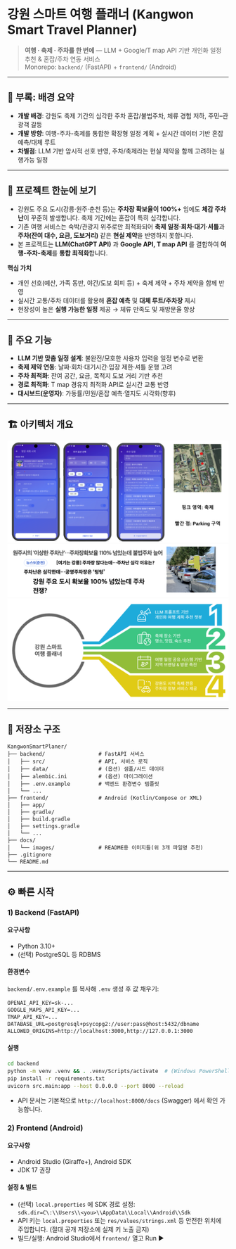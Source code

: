 # 강원 스마트 여행 플래너 (Kangwon Smart Travel Planner)

> **여행 · 축제 · 주차를 한 번에** — LLM + Google/T map API 기반 개인화 일정 추천 & 혼잡/주차 연동 서비스  
> Monorepo: `backend/` (FastAPI) + `frontend/` (Android)

---
## 📌 부록: 배경 요약
- **개발 배경**: 강원도 축제 기간의 심각한 주차 혼잡/불법주차, 체류 경험 저하, 주민–관광객 갈등
- **개발 방향**: 여행-주차-축제를 통합한 확장형 일정 계획 + 실시간 데이터 기반 혼잡 예측/대체 루트
- **차별점**: LLM 기반 암시적 선호 반영, 주차/축제라는 현실 제약을 함께 고려하는 실행가능 일정
---

## 👀 프로젝트 한눈에 보기
- 강원도 주요 도시(강릉·원주·춘천 등)는 **주차장 확보율이 100%+** 임에도 **체감 주차난**이 꾸준히 발생합니다. 축제 기간에는 혼잡이 특히 심각합니다.  
- 기존 여행 서비스는 숙박/관광지 위주로만 최적화되어 **축제 일정·회차·대기·셔틀**과 **주차(잔여 대수, 요금, 도보거리)** 같은 **현실 제약**을 반영하지 못합니다.  
- 본 프로젝트는 **LLM(ChatGPT API)** 과 **Google API, T map API** 를 결합하여 **여행-주차-축제**를 **통합 최적화**합니다.

**핵심 가치**
- 개인 선호(예산, 가족 동반, 야간/도보 회피 등) + 축제 제약 + 주차 제약을 함께 반영
- 실시간 교통/주차 데이터를 활용해 **혼잡 예측** 및 **대체 루트/주차장** 제시
- 현장성이 높은 **실행 가능한 일정** 제공 → 체류 만족도 및 재방문율 향상

---

## 🧩 주요 기능
- **LLM 기반 맞춤 일정 설계**: 불완전/모호한 사용자 입력을 일정 변수로 변환
- **축제 제약 연동**: 날짜·회차·대기시간·입장 제한·셔틀 운행 고려
- **주차 최적화**: 잔여 공간, 요금, 목적지 도보 거리 기반 추천
- **경로 최적화**: T map 경유지 최적화 API로 실시간 교통 반영
- **대시보드(운영자)**: 가동률/민원/혼잡 예측·열지도 시각화(향후)

---

## 🏗️ 아키텍처 개요
![앱 프로토타입](docs/images/app_screens.png)
![주차 보도](docs/images/news_parking.png)
![개요/아키텍처](docs/images/overview_arch.png)



---

## 📁 저장소 구조
```
KangwonSmartPlaner/
├── backend/                 # FastAPI 서비스
│   ├── src/                 # API, 서비스 로직
│   ├── data/                # (옵션) 샘플/시드 데이터
│   ├── alembic.ini          # (옵션) 마이그레이션
│   ├── .env.example         # 백엔드 환경변수 템플릿
│   └── ...                
├── frontend/                # Android (Kotlin/Compose or XML)
│   ├── app/
│   ├── gradle/
│   ├── build.gradle
│   ├── settings.gradle
│   └── ...
├── docs/
│   └── images/              # README용 이미지들(위 3개 파일명 추천)
├── .gitignore
└── README.md
```

---

## ⚙️ 빠른 시작

### 1) Backend (FastAPI)
#### 요구사항
- Python 3.10+
- (선택) PostgreSQL 등 RDBMS

#### 환경변수
`backend/.env.example` 를 복사해 `.env` 생성 후 값 채우기:
```
OPENAI_API_KEY=sk-...
GOOGLE_MAPS_API_KEY=...
TMAP_API_KEY=...
DATABASE_URL=postgresql+psycopg2://user:pass@host:5432/dbname
ALLOWED_ORIGINS=http://localhost:3000,http://127.0.0.1:3000
```

#### 실행
```bash
cd backend
python -m venv .venv && . .venv/Scripts/activate  # (Windows PowerShell: .venv\Scripts\Activate.ps1)
pip install -r requirements.txt
uvicorn src.main:app --host 0.0.0.0 --port 8000 --reload
```
- API 문서는 기본적으로 `http://localhost:8000/docs` (Swagger) 에서 확인 가능합니다.

### 2) Frontend (Android)
#### 요구사항
- Android Studio (Giraffe+), Android SDK
- JDK 17 권장

#### 설정 & 빌드
- (선택) `local.properties` 에 SDK 경로 설정:  
  `sdk.dir=C\:\\Users\\<you>\\AppData\\Local\\Android\\Sdk`
- API 키는 `local.properties` 또는 `res/values/strings.xml` 등 안전한 위치에 주입합니다. (절대 공개 저장소에 실제 키 노출 금지)
- 빌드/실행: Android Studio에서 `frontend/` 열고 Run ▶


